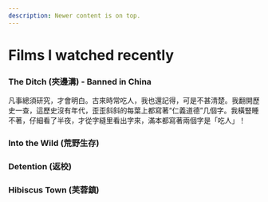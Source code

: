```yaml
---
description: Newer content is on top.
---
```


# Films I watched recently

### The Ditch (夾邊溝) - Banned in China

凡事總須研究，才會明白。古來時常吃人，我也還記得，可是不甚清楚。我翻開歷史一查，這歷史沒有年代，歪歪斜斜的每葉上都寫著“仁義道德”几個字。我橫豎睡不著，仔細看了半夜，才從字縫里看出字來，滿本都寫著兩個字是「吃人」！

### Into the Wild (荒野生存)

### Detention (返校)

### Hibiscus Town (芙蓉鎮)&#x20;
